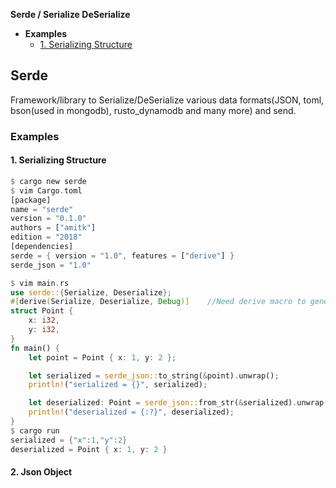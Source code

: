 **Serde / Serialize DeSerialize**
- **Examples**
  - [1. Serializing Structure](#e1)

## Serde
Framework/library to Serialize/DeSerialize various data formats(JSON, toml, bson(used in mongodb), rusto_dynamodb and many more) and send.

### Examples
<a name=e1></a>
#### 1. Serializing Structure
```rs
$ cargo new serde
$ vim Cargo.toml
[package]
name = "serde"
version = "0.1.0"
authors = ["amitk"]
edition = "2018"
[dependencies]
serde = { version = "1.0", features = ["derive"] }
serde_json = "1.0"

$ vim main.rs
use serde::{Serialize, Deserialize};             
#[derive(Serialize, Deserialize, Debug)]    //Need derive macro to generate implementations of the Serialize and Deserialize traits
struct Point {
    x: i32,
    y: i32,
}
fn main() {
    let point = Point { x: 1, y: 2 };

    let serialized = serde_json::to_string(&point).unwrap();
    println!("serialized = {}", serialized);

    let deserialized: Point = serde_json::from_str(&serialized).unwrap();
    println!("deserialized = {:?}", deserialized);
}
$ cargo run
serialized = {"x":1,"y":2}
deserialized = Point { x: 1, y: 2 }
```

<a name=e2></a>
#### 2. Json Object
```rs
````
```

